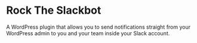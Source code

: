 # Rock The Slackbot
A WordPress plugin that allows you to send notifications straight from your WordPress admin to you and your team inside your Slack account.